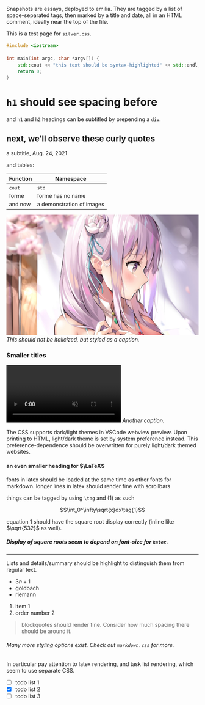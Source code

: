 <!-- emilia-snapshot-properties
test silver
Test Title
2022/12/18
emilia-snapshot-properties -->

Snapshots are essays, deployed to emilia. They are tagged by a list of space-separated tags, then marked by a title and date, all in an HTML comment, ideally near the top of the file.

This is a test page for `silver.css`.

```c++
#include <iostream>

int main(int argc, char *argv[]) {
	std::cout << "this text should be syntax-highlighted" << std::endl;
	return 0;
}
```

# `h1` should see spacing before

and `h1` and `h2` headings can be subtitled by prepending a `div`.

## next, we’ll observe these curly quotes

a subtitle, Aug. 24, 2021

and tables:

| Function | Namespace                 |
| -------- | ------------------------- |
| `cout`   | `std`                     |
| forme    | forme has no name         |
| and now  | a demonstration of images |

![](test.md-assets/2021-08-24-14-16-53.jpg)
*This should not be italicized, but styled as a caption.*

### Smaller titles

<video src="test.md-assets/emilia.webm" autoplay loop muted></video>
*Another caption.*

The CSS supports dark/light themes in VSCode webview preview. Upon printing to HTML, light/dark theme is set by system preference instead. This preference-dependence should be overwritten for purely light/dark themed websites.

#### an even smaller heading for $\LaTeX$

$\text{fonts in latex should be loaded at the same time as other fonts for markdown. longer lines in latex should render fine with scrollbars}$

things can be tagged by using `\tag` and $(1)$ as such

$$\int_0^\infty\sqrt{x}dx\tag{1}$$

equation 1 should have the square root display correctly (inline like $\sqrt{532}$ as well).

##### Display of square roots seem to depend on font-size for `katex`.

---

Lists and details/summary should be highlight to distinguish them from regular text.

* $3n+1$
* goldbach
* riemann

1. item 1
2. order number 2

> blockquotes should render fine. Consider how much spacing there should be around it.

###### Many more styling options exist. Check out `markdown.css` for more.

In particular pay attention to latex rendering, and task list rendering, which seem to use separate CSS.

* [ ] todo list 1
* [x] todo list 2
* [ ] todo list 3
